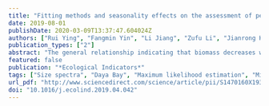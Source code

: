 ```yaml
---
title: "Fitting methods and seasonality effects on the assessment of pelagic fish communities in Daya Bay, China"
date: 2019-08-01
publishDate: 2020-03-09T13:37:47.604024Z
authors: ["Rui Ying", "Fangmin Yin", "Li Jiang", "Zufu Li", "Jianrong Huang", "Yingyong Wang", "Jianguo Lu", "Jianxiang Feng"]
publication_types: ["2"]
abstract: "The general relationship indicating that biomass decreases with individual body size is referred to as size spectra. This is consistent with the power law that characterizes size frequency distributions. While many previous studies have used the estimated exponent in size spectra as a metric to assess external perturbations, limited empirical studies have focused on the fitting methods. Here, we compared the effects caused by fitting methods and distribution models based on one-year pelagic fish data from Daya Bay, China. Our empirical results showed that maximum likelihood estimation (MLE) is more suitable than traditional normalized biomass spectra (NBS), and that a power law is not always the best model when using MLE. Moreover, we found significant size structure variation in different seasons. Principal component analysis (PCA) and linear mixed effects model (LMM) results showed that temperature was the major factor in seasonal environmental variation, and fish migration might be the essential response strategy causing size structure changes. The estimated exponents and nonlinear structure indicated that the Daya Bay is under intensive human impact. Our results suggest that MLE methods are recommended in future size-based studies, and that environmental variation and migration patterns are crucial in understanding seasonal community structure changes."
featured: false
publication: "*Ecological Indicators*"
tags: ["Size spectra", "Daya Bay", "Maximum likelihood estimation", "Migration", "Nonlinearity", "Seasonality"]
url_pdf: "http://www.sciencedirect.com/science/article/pii/S1470160X19302882"
doi: "10.1016/j.ecolind.2019.04.042"
---
```


